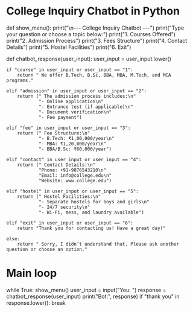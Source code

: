 # College Inquiry Chatbot in Python

def show_menu():
    print("\n--- College Inquiry Chatbot ---")
    print("Type your question or choose a topic below:")
    print("1. Courses Offered")
    print("2. Admission Process")
    print("3. Fees Structure")
    print("4. Contact Details")
    print("5. Hostel Facilities")
    print("6. Exit")

def chatbot_response(user_input):
    user_input = user_input.lower()

    if "course" in user_input or user_input == "1":
        return " We offer B.Tech, B.Sc, BBA, MBA, M.Tech, and MCA programs."
    
    elif "admission" in user_input or user_input == "2":
        return (" The admission process includes:\n"
                "- Online application\n"
                "- Entrance test (if applicable)\n"
                "- Document verification\n"
                "- Fee payment")
    
    elif "fee" in user_input or user_input == "3":
        return (" Fee Structure:\n"
                "- B.Tech: ₹1,00,000/year\n"
                "- MBA: ₹1,20,000/year\n"
                "- BBA/B.Sc: ₹60,000/year")
    
    elif "contact" in user_input or user_input == "4":
        return (" Contact Details:\n"
                "Phone: +91-9876543210\n"
                "Email: info@college.edu\n"
                "Website: www.college.edu")
    
    elif "hostel" in user_input or user_input == "5":
        return (" Hostel Facilities:\n"
                "- Separate hostels for boys and girls\n"
                "- 24/7 security\n"
                "- Wi-Fi, mess, and laundry available")
    
    elif "exit" in user_input or user_input == "6":
        return "Thank you for contacting us! Have a great day!"

    else:
        return " Sorry, I didn’t understand that. Please ask another question or choose an option."

# Main loop
while True:
    show_menu()
    user_input = input("You: ")
    response = chatbot_response(user_input)
    print("Bot:", response)
    if "thank you" in response.lower():
        break
